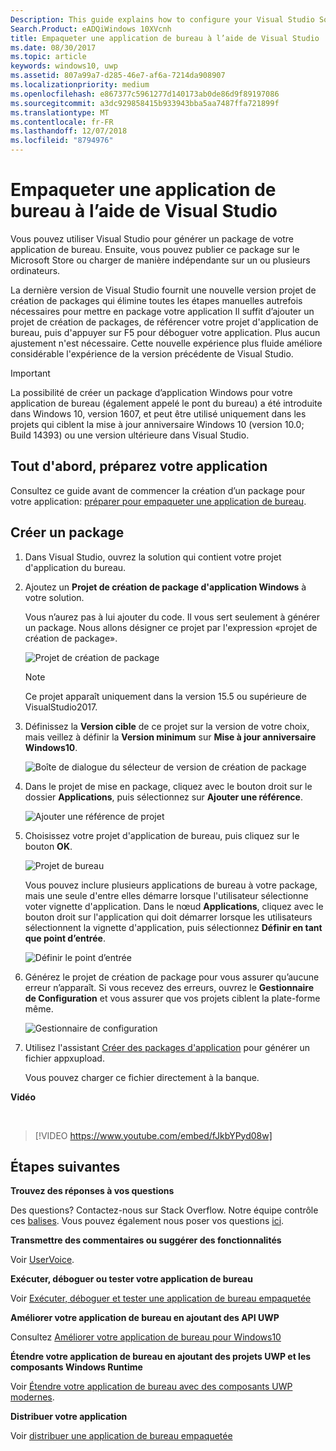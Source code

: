 ```yaml
---
Description: This guide explains how to configure your Visual Studio Solution to edit, debug, and package desktop application.
Search.Product: eADQiWindows 10XVcnh
title: Empaqueter une application de bureau à l’aide de Visual Studio
ms.date: 08/30/2017
ms.topic: article
keywords: windows10, uwp
ms.assetid: 807a99a7-d285-46e7-af6a-7214da908907
ms.localizationpriority: medium
ms.openlocfilehash: e867377c5961277d140173ab0de86d9f89197086
ms.sourcegitcommit: a3dc929858415b933943bba5aa7487ffa721899f
ms.translationtype: MT
ms.contentlocale: fr-FR
ms.lasthandoff: 12/07/2018
ms.locfileid: "8794976"
---
```

# <a name="package-a-desktop-application-by-using-visual-studio"></a>Empaqueter une application de bureau à l’aide de Visual Studio

Vous pouvez utiliser Visual Studio pour générer un package de votre application de bureau. Ensuite, vous pouvez publier ce package sur le Microsoft Store ou charger de manière indépendante sur un ou plusieurs ordinateurs.

La dernière version de Visual Studio fournit une nouvelle version projet de création de packages qui élimine toutes les étapes manuelles autrefois nécessaires pour mettre en package votre application Il suffit d’ajouter un projet de création de packages, de référencer votre projet d'application de bureau, puis d'appuyer sur F5 pour déboguer votre application. Plus aucun ajustement n'est nécessaire. Cette nouvelle expérience plus fluide améliore considérable l'expérience de la version précédente de Visual Studio.

>[!IMPORTANT]
>La possibilité de créer un package d’application Windows pour votre application de bureau (également appelé le pont du bureau) a été introduite dans Windows 10, version 1607, et peut être utilisé uniquement dans les projets qui ciblent la mise à jour anniversaire Windows 10 (version 10.0; Build 14393) ou une version ultérieure dans Visual Studio.

## <a name="first-prepare-your-application"></a>Tout d'abord, préparez votre application

Consultez ce guide avant de commencer la création d’un package pour votre application: [préparer pour empaqueter une application de bureau](desktop-to-uwp-prepare.md).

<a id="new-packaging-project"/>

## <a name="create-a-package"></a>Créer un package

1. Dans Visual Studio, ouvrez la solution qui contient votre projet d'application du bureau.

2. Ajoutez un **Projet de création de package d'application Windows** à votre solution.

   Vous n’aurez pas à lui ajouter du code. Il vous sert seulement à générer un package. Nous allons désigner ce projet par l'expression «projet de création de package».

   ![Projet de création de package](images/desktop-to-uwp/packaging-project.png)

   >[!NOTE]
   >Ce projet apparaît uniquement dans la version 15.5 ou supérieure de VisualStudio2017.

3. Définissez la **Version cible** de ce projet sur la version de votre choix, mais veillez à définir la **Version minimum** sur **Mise à jour anniversaire Windows10**.

   ![Boîte de dialogue du sélecteur de version de création de package](images/desktop-to-uwp/packaging-version.png)

4. Dans le projet de mise en package, cliquez avec le bouton droit sur le dossier **Applications**, puis sélectionnez sur **Ajouter une référence**.

   ![Ajouter une référence de projet](images/desktop-to-uwp/add-project-reference.png)

5. Choisissez votre projet d'application de bureau, puis cliquez sur le bouton **OK**.

   ![Projet de bureau](images/desktop-to-uwp/reference-project.png)

   Vous pouvez inclure plusieurs applications de bureau à votre package, mais une seule d'entre elles démarre lorsque l'utilisateur sélectionne voter vignette d'application. Dans le nœud **Applications**, cliquez avec le bouton droit sur l'application qui doit démarrer lorsque les utilisateurs sélectionnent la vignette d'application, puis sélectionnez **Définir en tant que point d’entrée**.

   ![Définir le point d’entrée](images/desktop-to-uwp/entry-point-set.png)

6. Générez le projet de création de package pour vous assurer qu’aucune erreur n’apparaît.  Si vous recevez des erreurs, ouvrez le **Gestionnaire de Configuration** et vous assurer que vos projets ciblent la plate-forme même.

   ![Gestionnaire de configuration](images/desktop-to-uwp/config-manager.png)

7. Utilisez l'assistant [Créer des packages d'application](../packaging/packaging-uwp-apps.md) pour générer un fichier appxupload.

   Vous pouvez charger ce fichier directement à la banque.

**Vidéo**

&nbsp;
> [!VIDEO https://www.youtube.com/embed/fJkbYPyd08w]

## <a name="next-steps"></a>Étapes suivantes

**Trouvez des réponses à vos questions**

Des questions? Contactez-nous sur Stack Overflow. Notre équipe contrôle ces [balises](http://stackoverflow.com/questions/tagged/project-centennial+or+desktop-bridge). Vous pouvez également nous poser vos questions [ici](https://social.msdn.microsoft.com/Forums/en-US/home?filter=alltypes&sort=relevancedesc&searchTerm=%5BDesktop%20Converter%5D).

**Transmettre des commentaires ou suggérer des fonctionnalités**

Voir [UserVoice](https://wpdev.uservoice.com/forums/110705-universal-windows-platform/category/161895-desktop-bridge-centennial).

**Exécuter, déboguer ou tester votre application de bureau**

Voir [Exécuter, déboguer et tester une application de bureau empaquetée](desktop-to-uwp-debug.md)

**Améliorer votre application de bureau en ajoutant des API UWP**

Consultez [Améliorer votre application de bureau pour Windows10](desktop-to-uwp-enhance.md)

**Étendre votre application de bureau en ajoutant des projets UWP et les composants Windows Runtime**

Voir [Étendre votre application de bureau avec des composants UWP modernes](desktop-to-uwp-extend.md).

**Distribuer votre application**

Voir [distribuer une application de bureau empaquetée](desktop-to-uwp-distribute.md)
